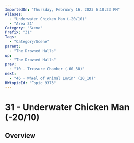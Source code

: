 ```yaml
---
ImportedOn: "Thursday, February 16, 2023 6:10:23 PM"
Aliases:
  - "Underwater Chicken Man (-20/10)"
  - "Area 31"
Category: "Scene"
Prefix: "31"
Tags:
  - "Category/Scene"
parent:
  - "The Drowned Halls"
up:
  - "The Drowned Halls"
prev:
  - "10 - Treasure Chamber (-60_30)"
next:
  - "46 - Wheel of Animal Lovin' (20_10)"
RWtopicId: "Topic_9373"
---
```

# 31 - Underwater Chicken Man (-20/10)
## Overview
